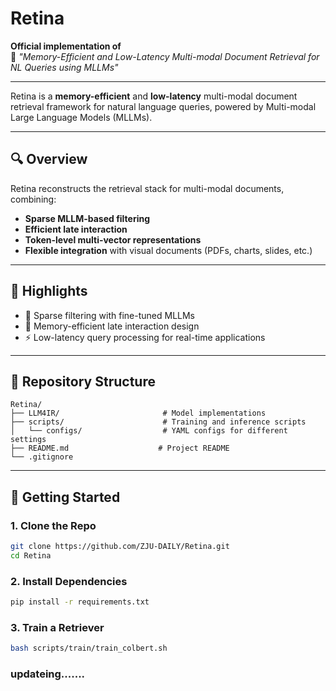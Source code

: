 # Retina

**Official implementation of**  
📄 *"Memory-Efficient and Low-Latency Multi-modal Document Retrieval for NL Queries using MLLMs"*  

---

Retina is a **memory-efficient** and **low-latency** multi-modal document retrieval framework for natural language queries, powered by Multi-modal Large Language Models (MLLMs). 

---

## 🔍 Overview

Retina reconstructs the retrieval stack for multi-modal documents, combining:

- **Sparse MLLM-based filtering** 
- **Efficient late interaction** 
- **Token-level multi-vector representations** 
- **Flexible integration** with visual documents (PDFs, charts, slides, etc.)

---

## 🚀 Highlights

- 🧠 Sparse filtering with fine-tuned MLLMs
- 🧊 Memory-efficient late interaction design
- ⚡ Low-latency query processing for real-time applications

---

## 📂 Repository Structure

```
Retina/
├── LLM4IR/                       # Model implementations
├── scripts/                      # Training and inference scripts
│   └── configs/                  # YAML configs for different settings
├── README.md                    # Project README
└── .gitignore
```

---

## 🚀 Getting Started

### 1. Clone the Repo

```bash
git clone https://github.com/ZJU-DAILY/Retina.git
cd Retina
```

### 2. Install Dependencies

```bash
pip install -r requirements.txt 
```

### 3. Train a Retriever

```bash
bash scripts/train/train_colbert.sh
```

### updateing.......
